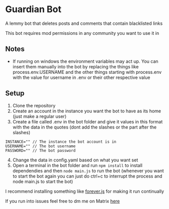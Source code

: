 # Guardian Bot
A lemmy bot that deletes posts and comments that contain blacklisted links

This bot requires mod permissions in any community you want to use it in

## Notes
- If running on windows the environment variables may act up. You can insert them manually into the bot by replacing the things like process.env.USERNAME and the other things starting with process.env with the value for username in .env or their other respective value

## Setup
1. Clone the repository
2. Create an account in the instance you want the bot to have as its home (just make a regular user)
3. Create a file called .env in the bot folder and give it values in this format with the data in the quotes (dont add the slashes or the part after the slashes)
```
INSTANCE="" // The instance the bot account is in
USERNAME="" // The bot username
PASSWORD="" // The bot password
```
4. Change the data in config.yaml based on what you want set
5. Open a terminal in the bot folder and run `npm install` to install dependendies and then `node main.js` to run the bot (whenever you want to start the bot again you can just do ctrl+c to interrupt the process and node main.js to start the bot)

I recommend installing something like [forever.js](https://www.npmjs.com/package/forever) for making it run continually

If you run into issues feel free to dm me on Matrix [here](https://matrix.to/#/@ategon:matrix.org)
